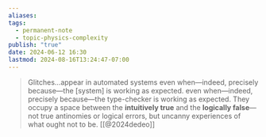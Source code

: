 ```yaml
---
aliases: 
tags:
  - permanent-note
  - topic-physics-complexity
publish: "true"
date: 2024-06-12 16:30
lastmod: 2024-08-16T13:24:47-07:00
---
```


>Glitches…appear in automated systems even when—indeed, precisely because—the \[system] is working as expected. even when—indeed, precisely because—the type-checker is working as expected. They occupy a space between the **intuitively true** and the **logically false**—not true antinomies or logical errors, but uncanny experiences of what ought not to be. [[@2024dedeo]]